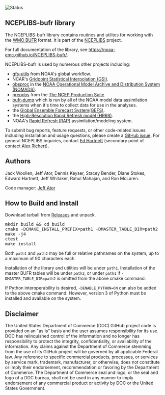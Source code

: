 ![Status](https://github.com/NOAA-EMC/NCEPLIBS-bufr/workflows/Build%20and%20Test/badge.svg)

## NCEPLIBS-bufr library

The NCEPLIBS-bufr library contains routines and utilites for working
with the [WMO
BUFR](https://library.wmo.int/index.php?lvl=notice_display&id=10684#.Y70OSNLMJH7)
format. It is part of the
[NCEPLIBS](https://github.com/NOAA-EMC/NCEPLIBS) project.

For full documentation of the library, see https://noaa-emc.github.io/NCEPLIBS-bufr/.

NCEPLIBS-bufr is used by numerous other projects including:
- [gfs-utils](https://github.com/NOAA-EMC/gfs-utils) from NOAA's global
  workflow.
- NCAR's [Gridpoint Statistical Interpolation
  (GSI)](https://ral.ucar.edu/solutions/products/gridpoint-statistical-interpolation-gsi).
- [obsproc](https://github.com/NOAA-EMC/obsproc) in the [NOAA
  Operational Model Archive and Distribution System (NOMADS)](https://nomads.ncep.noaa.gov/).
- [prepobs](https://github.com/NOAA-EMC/prepobs) from the [The NCEP Production Suite](https://www.nco.ncep.noaa.gov/pmb/prod_overview/).
- [bufr-dump](https://github.com/NOAA-EMC/bufr-dump) which is run by
  all of the NOAA model data assimilation systems when it's time to
  collect data for use in the analyses.
- the [Global Ensemble Forecast
  System(GEFS)](https://www.ncei.noaa.gov/products/weather-climate-models/global-ensemble-forecast).
- the [High-Resolution Rapid Refresh model
  (HRRR)](https://rapidrefresh.noaa.gov/hrrr/).
- NOAA's [Rapid Refresh (RAP)](https://rapidrefresh.noaa.gov/) assimilation/modeling system.

To submit bug reports, feature requests, or other code-related issues including installation and usage questions, please create a [GitHub issue](https://github.com/NOAA-EMC/NCEPLIBS-bufr/issues). For general NCEPLIBS inquiries, contact [Ed Hartnett](mailto:edward.hartnett@noaa.gov) (secondary point of contact [Alex Richert](mailto:alexander.richert@noaa.gov)).

## Authors

Jack Woollen, Jeff Ator, Dennis Keyser, Stacey Bender, Diane Stokes, Edward Hartnett,
Jeff Whitaker, Rahul Mahajan, and Ron McLaren.

Code manager: [Jeff Ator](mailto:jeff.ator@noaa.gov)

## How to Build and Install

Download tarball from
[Releases](https://github.com/NOAA-EMC/NCEPLIBS-bufr/releases) and
unpack.

<pre>
mkdir build && cd build
cmake -DCMAKE_INSTALL_PREFIX=path1 -DMASTER_TABLE_DIR=path2 ..
make -j4
ctest
make install
</pre>

Both `path1` and `path2` may be full or relative pathnames
on the system, up to a maximum of 90 characters each.

Installation of the library and utilities will be under `path1`.
Installation of the master BUFR tables will be under `path2`, or
under `path1` if `-DMASTER_TABLE_DIR=path2` is omitted
from the above cmake command.

If Python interoperability is desired, `-DENABLE_PYTHON=ON` can also
be added to the above cmake command.  However, version 3 of Python
must be installed and available on the system.

## Disclaimer

The United States Department of Commerce (DOC) GitHub project code is
provided on an "as is" basis and the user assumes responsibility for
its use. DOC has relinquished control of the information and no longer
has responsibility to protect the integrity, confidentiality, or
availability of the information. Any claims against the Department of
Commerce stemming from the use of its GitHub project will be governed
by all applicable Federal law. Any reference to specific commercial
products, processes, or services by service mark, trademark,
manufacturer, or otherwise, does not constitute or imply their
endorsement, recommendation or favoring by the Department of
Commerce. The Department of Commerce seal and logo, or the seal and
logo of a DOC bureau, shall not be used in any manner to imply
endorsement of any commercial product or activity by DOC or the United
States Government.
